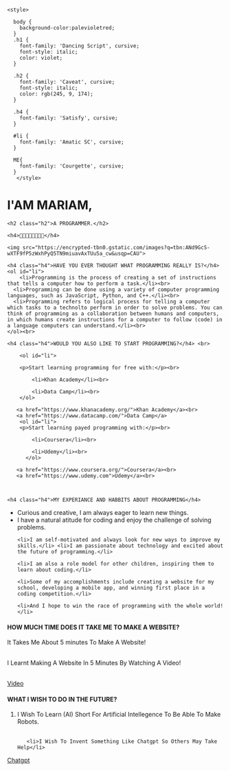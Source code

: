 

<head>
    <meta charset="UTF-8">
    <title>MARIAM THE PROGRAMMER</title>
  
    <style>

      body {
        background-color:palevioletred;
      }
      .h1 {
        font-family: 'Dancing Script', cursive;
        font-style: italic;
        color: violet;
      } 
    
      .h2 {
        font-family: 'Caveat', cursive;
        font-style: italic;
        color: rgb(245, 9, 174);
      } 
    
      .h4 {
        font-family: 'Satisfy', cursive;
      }

      #li {
        font-family: 'Amatic SC', cursive;
      }

      ME{
        font-family: 'Courgette', cursive;
      }
       </style>

<link rel="preconnect" href="https://fonts.googleapis.com">
<link rel="preconnect" href="https://fonts.gstatic.com" crossorigin>
<link href="https://fonts.googleapis.com/css2?family=Dancing+Script&display=swap" rel="stylesheet">

<link rel="preconnect" href="https://fonts.googleapis.com">
<link rel="preconnect" href="https://fonts.gstatic.com" crossorigin>
<link href="https://fonts.googleapis.com/css2?family=Caveat&family=Dancing+Script&display=swap" rel="stylesheet">

<link rel="preconnect" href="https://fonts.googleapis.com">
<link rel="preconnect" href="https://fonts.gstatic.com" crossorigin>
<link href="https://fonts.googleapis.com/css2?family=Caveat&family=Dancing+Script&family=Satisfy&display=swap" rel="stylesheet">

<link rel="preconnect" href="https://fonts.googleapis.com">
<link rel="preconnect" href="https://fonts.gstatic.com" crossorigin>
<link href="https://fonts.googleapis.com/css2?family=Amatic+SC&family=Caveat&family=Courgette&family=Dancing+Script&family=Satisfy&display=swap" rel="stylesheet">

<link rel="preconnect" href="https://fonts.googleapis.com">
<link rel="preconnect" href="https://fonts.gstatic.com" crossorigin>
<link href="https://fonts.googleapis.com/css2?family=Amatic+SC&family=Caveat&family=Courgette&family=Dancing+Script&family=Satisfy&display=swap" rel="stylesheet">


</head>

<body>
    <h1 class="h1">I'AM MARIAM,</h1>

    <h2 class="h2">A PROGRAMMER.</h2>

    <h4>💜🧡💛💚💙💗💕💝</h4>
    
    <img src="https://encrypted-tbn0.gstatic.com/images?q=tbn:ANd9GcS-wXTF9fP5zWxhPyQ5TN9miuavAxTUu5a_cw&usqp=CAU">

    <h4 class="h4">HAVE YOU EVER THOUGHT WHAT PROGRAMMING REALLY IS?</h4>
    <ol id="li">
        <li>Programming is the process of creating a set of instructions that tells a computer how to perform a task.</li><br>
      <li>Programming can be done using a variety of computer programming languages, such as JavaScript, Python, and C++.</li><br>
      <li>Programming refers to logical process for telling a computer which tasks to a technolto perform in order to solve problems. You can think of programming as a collaboration between humans and computers, in which humans create instructions for a computer to follow (code) in a language computers can understand.</li><br>
    </ol><br>

    <h4 class="h4">WOULD YOU ALSO LIKE TO START PROGRAMMING?</h4> <br>    

        <ol id="li">
             
        <p>Start learning programming for free with:</p><br>

            <li>Khan Academy</li><br>
            
            <li>Data Camp</li><br>
        </ol>

       <a href="https://www.khanacademy.org/">Khan Academy</a><br>
       <a href="https://www.datacamp.com/">Data Camp</a>
        <ol id="li">
        <p>Start learning payed programming with:</p><br>

            <li>Coursera</li><br>

            <li>Udemy</li><br>
          </ol>

       <a href="https://www.coursera.org/">Coursera</a><br>
       <a href="https://www.udemy.com">Udemy</a><br>
        


    <h4 class="h4">MY EXPERIANCE AND HABBITS ABOUT PROGRAMMING</h4>

   <ul class="ME"> 
    <li>Curious and creative, I am always eager to learn new things.</li> <li> I have a natural atitude for coding and enjoy the challenge of solving problems.</li>

    <li>I am self-motivated and always look for new ways to improve my skills.</li> <li>I am passionate about technology and excited about the future of programming.</li>

    <li>I am also a role model for other children, inspiring them to learn about coding.</li>
   
    <li>Some of my accomplishments include creating a website for my school, developing a mobile app, and winning first place in a coding competition.</li>

    <li>And I hope to win the race of programming with the whole world!</li>

  </ul>

 <h4 class="h4">HOW MUCH TIME DOES IT TAKE ME TO MAKE A WEBSITE?</h4>

 It Takes Me About 5 minutes To Make A Website!<br><br>

 I Learnt Making A Website In 5 Minutes By Watching A Video!<br><br>

 <a href="https://www.youtube.com/watch?v=ghZZB_7HFS8">Video</a>


 <h4 class="h4">WHAT I WISH TO DO IN THE FUTURE?</h4>

 <ol id="li">
       <li>I Wish To Learn (AI) Short For Artificial Intellegence To Be Able To Make Robots.</li><br>

       <li>I Wish To Invent Something Like Chatgpt So Others May Take Help</li>
 </ol>
 <a href="https://openai.com/chatgpt">Chatgpt</a>
